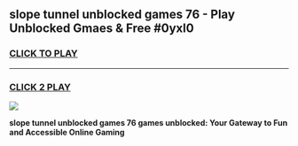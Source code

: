 
## slope tunnel unblocked games 76 - Play Unblocked Gmaes & Free #0yxl0
<h3>
<a href="https://premium.freeplayer.one?title=slope_tunnel_unblocked_games_76&ref=01M">CLICK TO PLAY</a></h3>
<hr>

<h3>
<a href="https://premium.freeplayer.one?title=slope_tunnel_unblocked_games_76&ref=01M">CLICK 2 PLAY</a>
  
</h3>

<a href="https://premium.freeplayer.one?title=slope_tunnel_unblocked_games_76&ref=01M"><img src="https://clearcache.store/games.png"></a>


**slope tunnel unblocked games 76 games unblocked: Your Gateway to Fun and Accessible Online Gaming**
